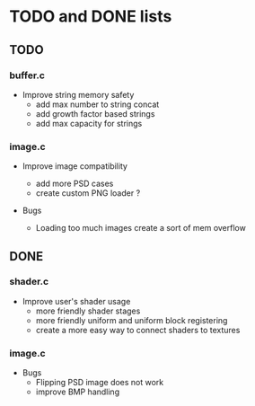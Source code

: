 # TODO and DONE lists

## TODO
### buffer.c
- Improve string memory safety
    - add max number to string concat
    - add growth factor based strings
    - add max capacity for strings

### image.c
- Improve image compatibility
    - add more PSD cases
    - create custom PNG loader ?

- Bugs
    - Loading too much images create a sort of mem overflow

## DONE

### shader.c
- Improve user's shader usage
    - more friendly shader stages
    - more friendly uniform and uniform block registering
    - create a more easy way to connect shaders to textures

### image.c
- Bugs
    - Flipping PSD image does not work 
    - improve BMP handling